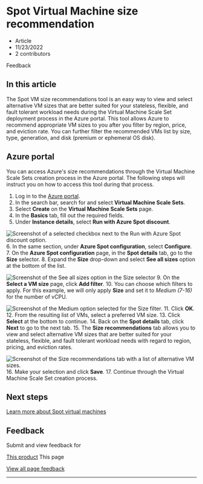 # Spot Virtual Machine size recommendation

* Article
* 11/23/2022
* 2 contributors

Feedback

## In this article

The Spot VM size recommendations tool is an easy way to view and select alternative VM sizes that are better suited for your stateless, flexible, and fault tolerant workload needs during the Virtual Machine Scale Set deployment process in the Azure portal. This tool allows Azure to recommend appropriate VM sizes to you after you filter by region, price, and eviction rate. You can further filter the recommended VMs list by size, type, generation, and disk (premium or ephemeral OS disk).

## Azure portal

You can access Azure's size recommendations through the Virtual Machine Scale Sets creation process in the Azure portal. The following steps will instruct you on how to access this tool during that process.

1. Log in to the [Azure portal](https://portal.azure.com).
2. In the search bar, search for and select **Virtual Machine Scale Sets**.
3. Select **Create** on the **Virtual Machine Scale Sets** page.
4. In the **Basics** tab, fill out the required fields.
5. Under **Instance details**, select **Run with Azure Spot discount**.

![Screenshot of a selected checkbox next to the Run with Azure Spot discount option.](media/spot-vm-size-recommendation/run-with-azure-spot-discount.png)
6. In the same section, under **Azure Spot configuration**, select **Configure**.
7. On the **Azure Spot configuration** page, in the **Spot details** tab, go to the **Size** selector.
8. Expand the **Size** drop-down and select **See all sizes** option at the bottom of the list.

![Screenshot of the See all sizes option in the Size selector](media/spot-vm-size-recommendation/spot-details-see-all-sizes.png)
9. On the **Select a VM size** page, click **Add filter**.
10. You can choose which filters to apply. For this example, we will only apply **Size** and set it to *Medium (7-16)* for the number of vCPU.

![Screenshot of the Medium option selected for the Size filter.](media/spot-vm-size-recommendation/size-filter-medium.png)
11. Click **OK**.
12. From the resulting list of VMs, select a preferred VM size.
13. Click **Select** at the bottom to continue.
14. Back on the **Spot details** tab, click **Next** to go to the next tab.
15. The **Size recommendations** tab allows you to view and select alternative VM sizes that are better suited for your stateless, flexible, and fault tolerant workload needs with regard to region, pricing, and eviction rates.

![Screenshot of the Size recommendations tab with a list of alternative VM sizes.](media/spot-vm-size-recommendation/size-recommendations-tab.png)
16. Make your selection and click **Save**.
17. Continue through the Virtual Machine Scale Set creation process.

## Next steps

[Learn more about Spot virtual machines](../virtual-machines/spot-vms)

## Feedback

Submit and view feedback for

[This product](https://feedback.azure.com/d365community/forum/ec2f1827-be25-ec11-b6e6-000d3a4f0f1c)
This page

[View all page feedback](https://github.com/MicrosoftDocs/azure-docs/issues)

---
